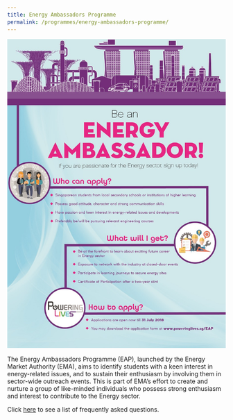```yaml
---
title: Energy Ambassadors Programme
permalink: /programmes/energy-ambassadors-programme/
---
```

![Be an Energy Ambassador!](/images/programmes/energy-ambassadors-programme/energyambassador_F-04.jpg?ver=2018-05-22-171426-997)

The Energy Ambassadors Programme (EAP), launched by the Energy Market Authority (EMA), aims to identify students with a keen interest in energy-related issues, and to sustain their enthusiasm by involving them in sector-wide outreach events. This is part of EMA’s effort to create and nurture a group of like-minded individuals who possess strong enthusiasm and interest to contribute to the Energy sector.
 

Click <a href="/files/Public%20FAQs%20for%20EAP.pdf" target="_blank">here</a> to see a list of frequently asked questions.
